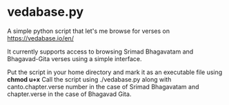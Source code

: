 # vedabase.py

A simple python script that let's me browse for verses on https://vedabase.io/en/

It currently supports access to browsing Srimad Bhagavatam and Bhagavad-Gita verses using a simple interface.

Put the script in your home directory and mark it as an executable file using **chmod u+x**
Call the script using ./vedabase.py along with canto.chapter.verse number in the case of Srimad Bhagavatam and chapter.verse in the case of Bhagavad Gita.


